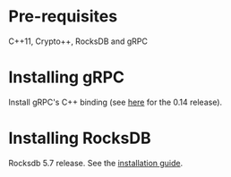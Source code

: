 # Pre-requisites
C++11, Crypto++, RocksDB and gRPC

# Installing gRPC
Install gRPC's C++ binding (see [here](https://github.com/grpc/grpc/tree/release-0_14/src/cpp) for the 0.14 release).

# Installing RocksDB
Rocksdb 5.7 release. See the [installation guide](https://github.com/facebook/rocksdb/blob/master/INSTALL.md).